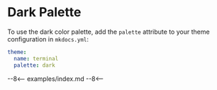 # Dark Palette

To use the dark color palette, add the `palette` attribute to your theme configuration in `mkdocs.yml`:

```yaml
theme:
  name: terminal
  palette: dark
```

<link href="../../../css/palettes/dark.css" rel="stylesheet">

--8<--
examples/index.md
--8<--